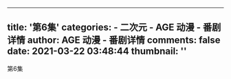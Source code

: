 
---
title: '第6集'
categories: 
    - 二次元
    - AGE 动漫 - 番剧详情
author: AGE 动漫 - 番剧详情
comments: false
date: 2021-03-22 03:48:44
thumbnail: ''
---

<div>   
第6集  
</div>
            